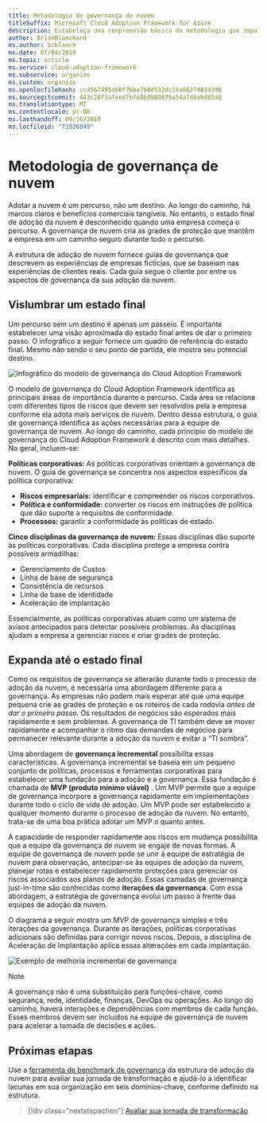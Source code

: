 ```yaml
---
title: Metodologia de governança de nuvem
titleSuffix: Microsoft Cloud Adoption Framework for Azure
description: Estabeleça uma compreensão básica da metodologia que impulsiona a governança de nuvem no Cloud Adoption Framework.
author: BrianBlanchard
ms.author: brblanch
ms.date: 07/04/2019
ms.topic: article
ms.service: cloud-adoption-framework
ms.subservice: organize
ms.custom: organize
ms.openlocfilehash: cc4567495d60f76be760d532dc16a66274834396
ms.sourcegitcommit: 443c28f3afeedfbfe8b9980875a54afdbebd83a8
ms.translationtype: MT
ms.contentlocale: pt-BR
ms.lasthandoff: 09/16/2019
ms.locfileid: "71026849"
---
```

# <a name="cloud-governance-methodology"></a>Metodologia de governança de nuvem

Adotar a nuvem é um percurso, não um destino. Ao longo do caminho, há marcos claros e benefícios comerciais tangíveis. No entanto, o estado final de adoção da nuvem é desconhecido quando uma empresa começa o percurso. A governança de nuvem cria as grades de proteção que mantêm a empresa em um caminho seguro durante todo o percurso.

A estrutura de adoção de nuvem fornece guias de governança que descrevem as experiências de empresas fictícias, que se baseiam nas experiências de clientes reais. Cada guia segue o cliente por entre os aspectos de governança da sua adoção da nuvem.

## <a name="envision-an-end-state"></a>Vislumbrar um estado final

Um percurso sem um destino é apenas um passeio. É importante estabelecer uma visão aproximada do estado final antes de dar o primeiro passo. O infográfico a seguir fornece um quadro de referência do estado final. Mesmo não sendo o seu ponto de partida, ele mostra seu potencial destino.

![Infográfico do modelo de governança do Cloud Adoption Framework](../_images/operational-transformation-govern-highres.png)

O modelo de governança do Cloud Adoption Framework identifica as principais áreas de importância durante o percurso. Cada área se relaciona com diferentes tipos de riscos que devem ser resolvidos pela a empresa conforme ela adota mais serviços de nuvem. Dentro dessa estrutura, o guia de governança identifica as ações necessárias para a equipe de governança de nuvem. Ao longo do caminho, cada princípio do modelo de governança do Cloud Adoption Framework é descrito com mais detalhes. No geral, incluem-se:

**Políticas corporativas:** As políticas corporativas orientam a governança de nuvem. O guia de governança se concentra nos aspectos específicos da política corporativa:

- **Riscos empresariais:** identificar e compreender os riscos corporativos.
- **Política e conformidade:** converter os riscos em instruções de política que dão suporte a requisitos de conformidade.
- **Processos:** garantir a conformidade às políticas de estado.

**Cinco disciplinas da governança de nuvem:** Essas disciplinas dão suporte às políticas corporativas. Cada disciplina protege a empresa contra possíveis armadilhas:

- Gerenciamento de Custos
- Linha de base de segurança
- Consistência de recursos
- Linha de base de identidade
- Aceleração de implantação

Essencialmente, as políticas corporativas atuam como um sistema de avisos antecipados para detectar possíveis problemas. As disciplinas ajudam a empresa a gerenciar riscos e criar grades de proteção.

## <a name="grow-to-the-end-state"></a>Expanda até o estado final

Como os requisitos de governança se alterarão durante todo o processo de adoção da nuvem, é necessária uma abordagem diferente para a governança. As empresas não podem mais esperar até que uma equipe pequena crie as grades de proteção e os roteiros de cada rodovia *antes de dar o primeiro passo*. Os resultados de negócios são esperados mais rapidamente e sem problemas. A governança de TI também deve se mover rapidamente e acompanhar o ritmo das demandas de negócios para permanecer relevante durante a adoção da nuvem e evitar a “TI sombra”.

Uma abordagem de **governança incremental** possibilita essas características. A governança incremental se baseia em um pequeno conjunto de políticas, processos e ferramentas corporativas para estabelecer uma fundação para a adoção e a governança. Essa fundação é chamada de **MVP (produto mínimo viável)** . Um MVP permite que a equipe de governança incorpore a governança rapidamente em implementações durante todo o ciclo de vida de adoção. Um MVP pode ser estabelecido a qualquer momento durante o processo de adoção da nuvem. No entanto, trata-se de uma boa prática adotar um MVP o quanto antes.

A capacidade de responder rapidamente aos riscos em mudança possibilita que a equipe da governança de nuvem se engaje de novas formas. A equipe de governança de nuvem pode se unir à equipe de estratégia de nuvem para observação, antecipar-se às equipes de adoção da nuvem, planejar rotas e estabelecer rapidamente proteções para gerenciar os riscos associados aos planos de adoção. Essas camadas de governança just-in-time são conhecidas como **iterações da governança**. Com essa abordagem, a estratégia de governança evolui um passo à frente das equipes de adoção da nuvem.

O diagrama a seguir mostra um MVP de governança simples e três iterações da governança. Durante as iterações, políticas corporativas adicionais são definidas para corrigir novos riscos. Depois, a disciplina de Aceleração de Implantação aplica essas alterações em cada implantação.

![Exemplo de melhoria incremental de governança](../_images/govern/incremental-governance-example.png)

> [!NOTE]
> A governança não é uma substituição para funções-chave, como segurança, rede, identidade, finanças, DevOps ou operações. Ao longo do caminho, haverá interações e dependências com membros de cada função. Esses membros devem ser incluídos na equipe de governança de nuvem para acelerar a tomada de decisões e ações.

## <a name="next-steps"></a>Próximas etapas

Use a [ferramenta de benchmark de governança](https://cafbaseline.com) da estrutura de adoção da nuvem para avaliar sua jornada de transformação e ajudá-lo a identificar lacunas em sua organização em seis domínios-chave, conforme definido na estrutura.

> [!div class="nextstepaction"]
> [Avaliar sua jornada de transformação](./benchmark.md)
